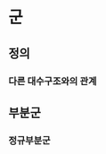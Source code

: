 <!---
title: 군
category: Algebra
language: Korean
--->

# 군

## 정의

### 다른 대수구조와의 관계

## 부분군

### 정규부분군
